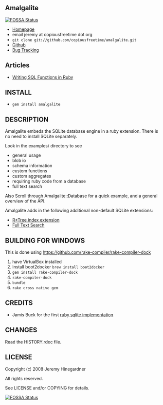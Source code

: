 ## Amalgalite
[![FOSSA Status](https://app.fossa.io/api/projects/git%2Bgithub.com%2Fcopiousfreetime%2Famalgalite.svg?type=shield)](https://app.fossa.io/projects/git%2Bgithub.com%2Fcopiousfreetime%2Famalgalite?ref=badge_shield)


* [Homepage](http://github.com/copiousfreetime/amalgalite)
* email jeremy at copiousfreetime dot org
* `git clone git://github.com/copiousfreetime/amalgalite.git`
* [Github](http://github.com/copiousfreetime/amalgalite/)
* [Bug Tracking](http://github.com/copiousfreetime/amalgalite/issues)

## Articles

*  [Writing SQL Functions in Ruby](http://copiousfreetime.org/articles/2009/01/10/writing-sql-functions-in-ruby.html)

## INSTALL

* `gem install amalgalite`

## DESCRIPTION

Amalgalite embeds the SQLite database engine in a ruby extension.  There is no
need to install SQLite separately.  

Look in the examples/ directory to see

* general usage
* blob io
* schema information
* custom functions
* custom aggregates
* requiring ruby code from a database
* full text search

Also Scroll through Amalgalite::Database for a quick example, and a general
overview of the API.

Amalgalite adds in the following additional non-default SQLite extensions:

* [R*Tree index extension](http://sqlite.org/rtree.html)
* [Full Text Search](http://sqlite.org/fts3.html)

## BUILDING FOR WINDOWS

This is done using https://github.com/rake-compiler/rake-compiler-dock

1. have VirtualBox installed
2. Install boot2docker `brew install boot2docker`
3. `gem install rake-compiler-dock`
4. `rake-compiler-dock`
5. `bundle`
6. `rake cross native gem`

## CREDITS

* Jamis Buck for the first [ruby sqlite implementation](http://www.rubyforge.org/projects/sqlite-ruby)

## CHANGES

Read the HISTORY.rdoc file.

## LICENSE

Copyright (c) 2008 Jeremy Hinegardner

All rights reserved.

See LICENSE and/or COPYING for details.


[![FOSSA Status](https://app.fossa.io/api/projects/git%2Bgithub.com%2Fcopiousfreetime%2Famalgalite.svg?type=large)](https://app.fossa.io/projects/git%2Bgithub.com%2Fcopiousfreetime%2Famalgalite?ref=badge_large)